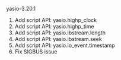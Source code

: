 yasio-3.20.1
1. Add script API: yasio.highp_clock
2. Add script API: yasio.highp_time
3. Add script API: yasio.ibstream.length
4. Add script API: yasio.ibstream.seek
5. Add script API: yasio.io_event.timestamp
6. Fix SIGBUS issue
